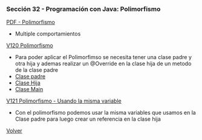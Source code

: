 ### Sección 32 - Programación con Java: Polimorfismo

[PDF - Polimorfismo](Apuntes/08-01-Polimorfismo-CPJ.pdf)
- Multiple comportamientos 

[V120 Polimorfismo](V120_Polimorfismo/src)
- Para poder aplicar el Polimorfimso se necesita tener una clase padre y otra 
hija y ademas realizar un @Override en la clase hija de un metodo de la clase padre
- [Clase padre](V120_Polimorfismo/src/domain/Empleado.java)
- [Clase Hija](V120_Polimorfismo/src/domain/Gerente.java)
- [Clase Main](V120_Polimorfismo/src/test/TestPolimorfismo.java)

[V121 Polimorfismo - Usando la misma variable](V121_Polimorfismo/src/test/TestPolimorfismo.java)
- Con el polimorfismo podemos usar la misma variables que usamos en la Clase padre
para luego crear un referencia en la clase hija

[Volver](../)